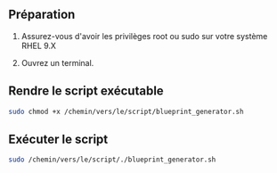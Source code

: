 
## Préparation

1. Assurez-vous d'avoir les privilèges root ou sudo sur votre système RHEL 9.X

2. Ouvrez un terminal.

## Rendre le script exécutable

```bash
sudo chmod +x /chemin/vers/le/script/blueprint_generator.sh
```

## Exécuter le script


```bash
sudo /chemin/vers/le/script/./blueprint_generator.sh
```
